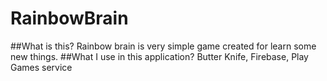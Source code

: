 # RainbowBrain
##What is this?
Rainbow brain is very simple game created for learn some new things.
##What I use in this application?
Butter Knife, Firebase, Play Games service
